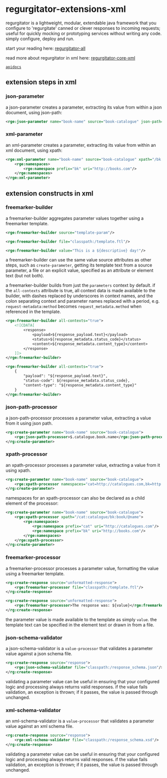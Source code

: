 # regurgitator-extensions-xml

regurgitator is a lightweight, modular, extendable java framework that you configure to 'regurgitate' canned or clever responses to incoming requests; useful for quickly mocking or prototyping services without writing any code. simply configure, deploy and run.

start your reading here: [regurgitator-all](https://talmeym.github.io/regurgitator-all#regurgitator)

read more about regurgitator in xml here: [regurgitator-core-xml](https://talmeym.github.io/regurgitator-core-xml#xml-configuration-of-regurgitator)

[``apidocs``](https://regurgitator.emarte.uk/apidocs/regurgitator-extensions-xml/0.1.3/)

## extension steps in xml

### json-parameter

a json-parameter creates a parameter, extracting its value from within a json document, using json-path:

```xml
<rge:json-parameter name="book-name" source="book-catalogue" json-path="$.catalogue.book.name"/>
```

### xml-parameter

an xml-parameter creates a parameter, extracting its value from within an xml document, using xpath:

```xml
<rge:xml-parameter name="book-name" source="book-catalogue" xpath="/bk:catalogue/bk:book/bk:name">
    <rge:namespaces>
        <rge:namespace prefix="bk" uri="http://books.com"/>
    </rge:namespaces>
</rge:xml-parameter>
```

## extension constructs in xml

### freemarker-builder 

a freemarker-builder aggregates parameter values together using a freemarker template.

```xml
<rge:freemarker-builder source="template-param"/>
```

```xml
<rge:freemarker-builder file="classpath:/template.ftl"/>
```

```xml
<rge:freemarker-builder value="This is a ${descriptive} day!"/>
```

a freemarker-builder can use the same value source attributes as other steps, such as ``create-parameter``, getting its template text from a source parameter, a file or an explicit value, specified as an attribute or element text (but not both).

a freemarker-builder builds from just the ``parameters`` context by default. if the ``all-contexts`` attribute is true, all context data is made available to the builder, with dashes replaced by underscores in context names, and the colon separating context and parameter names replaced with a period, e.g. ``request-metadata:method`` becomes ``request_metadata.method`` when referenced in the template.

```xml
<rge:freemarker-builder all-contexts="true">
    <![CDATA[
        <response>
            <payload>${response_payload.text}</payload>
            <status>${response_metadata.status_code}</status>
            <content>${response_metadata.content_type}</content>
        </response>
    ]]>
</rge:freemarker-builder>
```

```xml
<rge:freemarker-builder all-contexts="true">
    {
        "payload": "${response_payload.text}",
        "status-code": ${response_metadata.status_code},
        "content-type": "${response_metadata.content_type}"
    }
</rge:freemarker-builder>
```

### json-path-processor

a json-path-processor processes a parameter value, extracting a value from it using json path.

```xml
<rg:create-parameter name="book-name" source="book-catalogue">
    <rge:json-path-processor>$.catalogue.book.name</rge:json-path-processor>
</rg:create-parameter>
```

### xpath-processor

an xpath-processor processes a parameter value, extracting a value from it using xpath.

```xml
<rg:create-parameter name="book-name" source="book-catalogue">
    <rge:xpath-processor namespaces="cat=http://catalogues.com,bk=http://books.com" xpath="/cat:catalogue/bk:book/@name"/>
</rg:create-parameter>
```

namespaces for an xpath-processor can also be declared as a child element of the processor:

```xml
<rg:create-parameter name="book-name" source="book-catalogue">
    <rge:xpath-processor xpath="/cat:catalogue/bk:book/@name">
        <rge:namespaces>
            <rge:namespace prefix="cat" uri="http://catalogues.com"/>
            <rge:namespace prefix="bk" uri="http://books.com"/>
        </rge:namespaces>
    </rge:xpath-processor>
</rg:create-parameter>
```

### freemarker-processor

a freemarker-processor processes a parameter value, formatting the value using a freemarker template.

```xml
<rg:create-response source="unformatted-response">
    <rge:freemarker-processor file="classpath:/template.ftl"/>
</rg:create-response>
```

```xml
<rg:create-response source="unformatted-response">
    <rge:freemarker-processor>The response was: ${value}</rge:freemarker-processor>
</rg:create-response>
```

the parameter value is made available to the template as simply ``value``. the template text can be specified in the element text or drawn in from a file.

### json-schema-validator

a json-schema-validator is a ``value-processor`` that validates a parameter value against a json schema file.

```xml
<rg:create-response source="response">
    <rge:json-schema-validator file="classpath:/response_schema.json"/>
</rg:create-response>
```

validating a parameter value can be useful in ensuring that your configured logic and processing always returns valid responses. if the value fails validation, an exception is thrown; if it passes, the value is passed through unchanged.

### xml-schema-validator

an xml-schema-validator is a ``value-processor`` that validates a parameter value against an xml schema file.

```xml
<rg:create-response source="response">
    <rge:xml-schema-validator file="classpath:/response_schema.xsd"/>
</rg:create-response>
```

validating a parameter value can be useful in ensuring that your configured logic and processing always returns valid responses. if the value fails validation, an exception is thrown; if it passes, the value is passed through unchanged.
